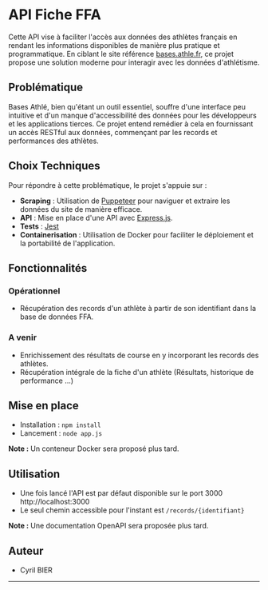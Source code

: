 # API Fiche FFA

Cette API vise à faciliter l'accès aux données des athlètes français en rendant les informations disponibles de manière plus pratique et programmatique. En ciblant le site référence [bases.athle.fr](https://bases.athle.fr/), ce projet propose une solution moderne pour interagir avec les données d'athlétisme.

## Problématique

Bases Athlé, bien qu'étant un outil essentiel, souffre d'une interface peu intuitive et d'un manque d'accessibilité des données pour les développeurs et les applications tierces. Ce projet entend remédier à cela en fournissant un accès RESTful aux données, commençant par les records et performances des athlètes.

## Choix Techniques

Pour répondre à cette problématique, le projet s'appuie sur :

- **Scraping** : Utilisation de [Puppeteer](https://pptr.dev/) pour naviguer et extraire les données du site de manière efficace.
- **API** : Mise en place d'une API avec [Express.js](https://expressjs.com/).
- **Tests** : [Jest](https://jestjs.io/fr/)
- **Containerisation** : Utilisation de Docker pour faciliter le déploiement et la portabilité de l'application.

## Fonctionnalités

### Opérationnel
- Récupération des records d'un athlète à partir de son identifiant dans la base de données FFA. 

### A venir
- Enrichissement des résultats de course en y incorporant les records des athlètes.
- Récupération intégrale de la fiche d'un athlète (Résultats, historique de performance ...)

## Mise en place
- Installation : `npm install`
- Lancement : `node app.js`

**Note :** Un conteneur Docker sera proposé plus tard.

## Utilisation
- Une fois lancé l'API est par défaut disponible sur le port 3000 http://localhost:3000
- Le seul chemin accessible pour l'instant est `/records/{identifiant}` 

**Note :** Une documentation OpenAPI sera proposée plus tard.

## 
## Auteur

- Cyril BIER

---
